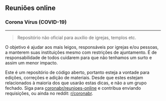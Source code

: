 ## Reuniões online
### Corona Vírus (COVID-19)

----

> Repositório não oficial para auxílio de igrejas, templos etc.

 O objetivo é ajudar aos mais leigos, responsáveis por igrejas e/ou pessoas, a manterem suas instituições mesmo com restrições de ajuntamento. É de responsabilidade de todos cuidarem para que não tenhamos um surto e assim um menor impacto.

Este é um repositório de código aberto, portanto esteja a vontade para edições, correções e adição de materiais. Desde que estes estejam relacionados à maioria dos que usarão estas dicas, e não a um grupo fechado. Siga para [coronabr/reunioes-online](https://github.com/coronabr/reunioes-online) e contribua enviando requisições, ou ainda no reddit: [r/coronabr](https://reddit.com/r/coronabr).

